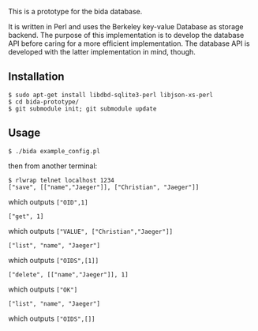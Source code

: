 This is a prototype for the bida database.

It is written in Perl and uses the Berkeley key-value Database as
storage backend. The purpose of this implementation is to develop the
database API before caring for a more efficient implementation.
The database API is developed with the latter implementation in mind,
though.

## Installation

    $ sudo apt-get install libdbd-sqlite3-perl libjson-xs-perl
    $ cd bida-prototype/
    $ git submodule init; git submodule update

## Usage

    $ ./bida example_config.pl

then from another terminal:

    $ rlwrap telnet localhost 1234
    ["save", [["name","Jaeger"]], ["Christian", "Jaeger"]]

which outputs `["OID",1]`

    ["get", 1]

which outputs `["VALUE", ["Christian","Jaeger"]]`

    ["list", "name", "Jaeger"]

which outputs `["OIDS",[1]]`

    ["delete", [["name","Jaeger"]], 1]

which outputs `["OK"]`

    ["list", "name", "Jaeger"]

which outputs `["OIDS",[]]`

